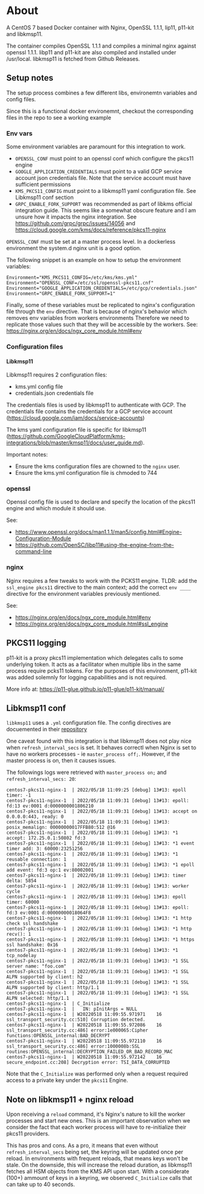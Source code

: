 # About
A CentOS 7 based Docker container with Nginx, OpenSSL 1.1.1, lip11, p11-kit and libkmsp11.

The container compiles OpenSSL 1.1.1 and compiles a minimal nginx against openssl 1.1.1.
libp11 and p11-kit are also compiled and installed under /usr/local.
libkmsp11 is fetched from Github Releases.

## Setup notes
The setup process combines a few different libs, environemtn variables and config files.

Since this is a functional docker environemnt, checkout the corresponding files in the repo to see a working example

### Env vars
Some environment variables are paramount for this integration to work.

- `OPENSSL_CONF` must point to an openssl conf which configure the pkcs11 engine
- `GOOGLE_APPLICATION_CREDENTIALS` must point to a valid GCP service account json credentials file. Note that the service account must have sufficient permissions
- `KMS_PKCS11_CONFIG` must point to a libkmsp11 yaml configuration file. See Libkmsp11 conf section
- `GRPC_ENABLE_FORK_SUPPORT` was recommended as part of libkms official integration guide. This seems like a somewhat obscure feature and I am unsure how it impacts the nginx integration. See https://github.com/grpc/grpc/issues/14056 and https://cloud.google.com/kms/docs/reference/pkcs11-nginx

`OPENSSL_CONF` must be set at a master process level.
In a dockerless environment the system.d nginx unit is a good option.

The following snippet is an example on how to setup the environment variables:
```
Environment="KMS_PKCS11_CONFIG=/etc/kms/kms.yml"
Environment="OPENSSL_CONF=/etc/ssl/openssl-pkcs11.cnf"
Environment="GOOGLE_APPLICATION_CREDENTIALS=/etc/gcp/credentials.json"
Environment="GRPC_ENABLE_FORK_SUPPORT=1"
```

Finally, some of these variables must be replicated to nginx's configuration file through the `env` directive.
That is because of nginx's behavior which removes env variables from workers environments
Therefore we need to replicate those values such that they will be accessible by the workers.
See: https://nginx.org/en/docs/ngx_core_module.html#env

### Configuration files

#### Libkmsp11 
Libkmsp11 requires 2 configuration files:
- kms.yml config file
- credentials.json credentials file

The credentials files is used by libkmsp11 to authenticate with GCP.
The credentials file contains the credentials for a GCP service account (https://cloud.google.com/iam/docs/service-accounts)

The kms yaml configuration file is specific for libkmsp11 (https://github.com/GoogleCloudPlatform/kms-integrations/blob/master/kmsp11/docs/user_guide.md).


Important notes:
- Ensure the kms configuration files are chowned to the `nginx` user.
- Ensure the kms.yml configuration file is chmoded to 744



### openssl
Openssl config file is used to declare and specify the location of the pkcs11 engine and which module it should use.

See:
- https://www.openssl.org/docs/man1.1.1/man5/config.html#Engine-Configuration-Module
- https://github.com/OpenSC/libp11#using-the-engine-from-the-command-line

### nginx
Nginx requires a few tweaks to work with the PCKS11 engine.
TLDR: add the `ssl_engine pkcs11` directive to the main context; add the correct `env ____` directive for the environment variables previously mentioned.

See:
- https://nginx.org/en/docs/ngx_core_module.html#env
- https://nginx.org/en/docs/ngx_core_module.html#ssl_engine


## PKCS11 logging
p11-kit is a proxy pkcs11 implementation which delegates calls to some underlying token.
It acts as a facilitator when multiple libs in the same process require pcks11 tokens.
For the purposes of this environment, p11-kit was added solemnly for logging capabilities and is not required.

More info at:
https://p11-glue.github.io/p11-glue/p11-kit/manual/

## Libkmsp11 conf
`libkmsp11` uses a `.yml` configuration file.
The config directives are docuemented in their [repository](https://github.com/GoogleCloudPlatform/kms-integrations/blob/master/kmsp11/docs/user_guide.md)

One caveat found with this integration is that libkmsp11 does not play nice when `refresh_interval_secs` is set.
It behaves correctl when Nginx is set to have no workers processes - ie `master_process off;`.
However, if the master process is on, then it causes issues.

The followings logs were retrieved with `master_process on;` and `refresh_interval_secs: 20`:

```
centos7-pkcs11-nginx-1  | 2022/05/18 11:09:25 [debug] 13#13: epoll timer: -1
centos7-pkcs11-nginx-1  | 2022/05/18 11:09:31 [debug] 13#13: epoll: fd:13 ev:0001 d:0000000001806210
centos7-pkcs11-nginx-1  | 2022/05/18 11:09:31 [debug] 13#13: accept on 0.0.0.0:443, ready: 0
centos7-pkcs11-nginx-1  | 2022/05/18 11:09:31 [debug] 13#13: posix_memalign: 00000000017FFB80:512 @16
centos7-pkcs11-nginx-1  | 2022/05/18 11:09:31 [debug] 13#13: *1 accept: 172.25.0.1:50802 fd:3
centos7-pkcs11-nginx-1  | 2022/05/18 11:09:31 [debug] 13#13: *1 event timer add: 3: 60000:23251256
centos7-pkcs11-nginx-1  | 2022/05/18 11:09:31 [debug] 13#13: *1 reusable connection: 1
centos7-pkcs11-nginx-1  | 2022/05/18 11:09:31 [debug] 13#13: *1 epoll add event: fd:3 op:1 ev:80002001
centos7-pkcs11-nginx-1  | 2022/05/18 11:09:31 [debug] 13#13: timer delta: 5854
centos7-pkcs11-nginx-1  | 2022/05/18 11:09:31 [debug] 13#13: worker cycle
centos7-pkcs11-nginx-1  | 2022/05/18 11:09:31 [debug] 13#13: epoll timer: 60000
centos7-pkcs11-nginx-1  | 2022/05/18 11:09:31 [debug] 13#13: epoll: fd:3 ev:0001 d:00000000018064F8
centos7-pkcs11-nginx-1  | 2022/05/18 11:09:31 [debug] 13#13: *1 http check ssl handshake
centos7-pkcs11-nginx-1  | 2022/05/18 11:09:31 [debug] 13#13: *1 http recv(): 1
centos7-pkcs11-nginx-1  | 2022/05/18 11:09:31 [debug] 13#13: *1 https ssl handshake: 0x16
centos7-pkcs11-nginx-1  | 2022/05/18 11:09:31 [debug] 13#13: *1 tcp_nodelay
centos7-pkcs11-nginx-1  | 2022/05/18 11:09:31 [debug] 13#13: *1 SSL server name: "foo.com"
centos7-pkcs11-nginx-1  | 2022/05/18 11:09:31 [debug] 13#13: *1 SSL ALPN supported by client: h2
centos7-pkcs11-nginx-1  | 2022/05/18 11:09:31 [debug] 13#13: *1 SSL ALPN supported by client: http/1.1
centos7-pkcs11-nginx-1  | 2022/05/18 11:09:31 [debug] 13#13: *1 SSL ALPN selected: http/1.1
centos7-pkcs11-nginx-1  | C_Initialize
centos7-pkcs11-nginx-1  |   IN: pInitArgs = NULL
centos7-pkcs11-nginx-1  | W20220518 11:09:55.971971    16 ssl_transport_security.cc:510] Corruption detected.
centos7-pkcs11-nginx-1  | W20220518 11:09:55.972086    16 ssl_transport_security.cc:486] error:1e000065:Cipher functions:OPENSSL_internal:BAD_DECRYPT
centos7-pkcs11-nginx-1  | W20220518 11:09:55.972110    16 ssl_transport_security.cc:486] error:1000008b:SSL routines:OPENSSL_internal:DECRYPTION_FAILED_OR_BAD_RECORD_MAC
centos7-pkcs11-nginx-1  | W20220518 11:09:55.972142    16 secure_endpoint.cc:208] Decryption error: TSI_DATA_CORRUPTED
```
Note that the `C_Initialize` was performed only when a request required access to a private key under the `pkcs11` Engine.


## Note on libkmsp11 + nginx reload
Upon receiving a `reload` command, it's Nginx's nature to kill the worker processes and start new ones.
This is an important observation when we consider the fact that each worker process will have to re-initialize their pkcs11 providers.

This has pros and cons.
As a pro, it means that even without `refresh_interval_secs` being set, the keyring will be updated once per reload.
In environments with frequent reloads, that means keys won't be stale.
On the downside, this will increase the reload duration, as libkmsp11 fetches all HSM objects from the KMS API upon start.
With a considerate (100+) ammount of keys in a keyring, we observed `C_Initialize` calls that can take up to 40 seconds.
